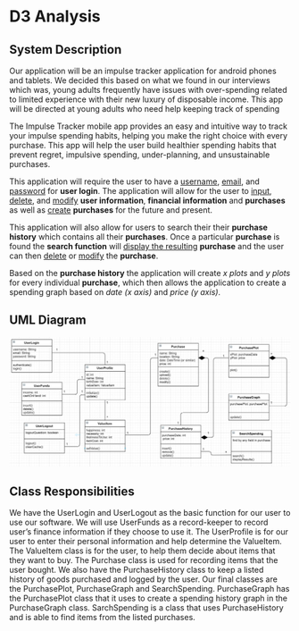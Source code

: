 # D3 Analysis
## System Description
Our application will be an impulse tracker application for android phones and tablets. We decided this based on what we found in our interviews which was, young adults frequently have issues with over-spending related to limited experience with their new luxury of disposable income. This app will be directed at young adults who need help keeping track of spending 

The Impulse Tracker mobile app provides an easy and intuitive way to track your impulse spending habits, helping you make the right choice with every purchase.
This app will help the user build healthier spending habits that prevent regret, impulsive spending, under-planning, and unsustainable purchases. 

This application will require the user to have a <u>username</u>, <u>email</u>, and <u>password</u> for **user login**. The application will allow for the user to <u>input</u>, <u>delete</u>, and <u>modify</u> **user information**, **financial information** and **purchases** as well as <u>create</u> **purchases** for the future and present.   

This application will also allow for users to search their their **purchase history** which contains all their **purchases**. Once a particular **purchase** is found the **search function** will <u>display the resulting</u> **purchase** and the user can then <u>delete</u> or <u>modify</u> the **purchase**.

Based on the **purchase history** the application will create *x plots* and *y plots* for every individual **purchase**, which then allows the application to create a spending graph based on *date (x axis)* and *price (y axis)*.
## UML Diagram
![alt text](https://github.com/CS386-ImpulseTracker/MobileApp/blob/stage/img/uml-diagram.JPG "UML")
## Class Responsibilities 
We have the UserLogin and UserLogout as the basic function for our user to use our software. 
We will use UserFunds as a record-keeper to record user’s finance information if they choose to use it. The UserProfile is for our user to enter their personal information and help determine the ValueItem. The ValueItem class is for the user, to help them decide about items that they want to buy. The Purchase class is used for recording items that the user bought. We also have the PurchaseHistory class to keep a listed history of goods purchased and logged by the user. Our final classes are the PurchasePlot, PurchaseGraph and SearchSpending. PurchaseGraph has the PurchasePlot class that it uses to create a spending history graph in the PurchaseGraph class. SarchSpending is a class that uses PurchaseHistory and is able to find items from the listed purchases.
